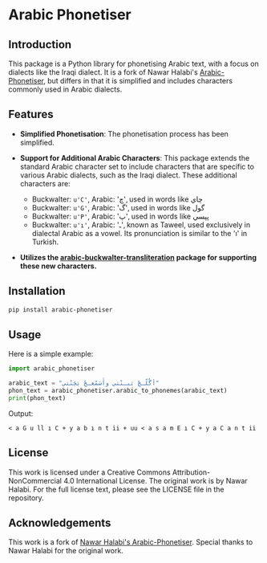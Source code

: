 # Arabic Phonetiser

## Introduction

This package is a Python library for phonetising Arabic text, with a focus on dialects like the Iraqi dialect. It is a fork of Nawar Halabi's [Arabic-Phonetiser](https://github.com/nawarhalabi/Arabic-Phonetiser), but differs in that it is simplified and includes characters commonly used in Arabic dialects.

## Features

- **Simplified Phonetisation**: The phonetisation process has been simplified.

- **Support for Additional Arabic Characters**: This package extends the standard Arabic character set to include characters that are specific to various Arabic dialects, such as the Iraqi dialect. These additional characters are:
    - Buckwalter: `u'C'`, Arabic: 'چ', used in words like چاي
    - Buckwalter: `u'G'`, Arabic: 'گ', used in words like گول
    - Buckwalter: `u'P'`, Arabic: 'پ', used in words like پپسي
    - Buckwalter: `u'ı'`, Arabic: 'ـ', known as Taweel, used exclusively in dialectal Arabic as a vowel. Its pronunciation is similar to the 'ı' in Turkish.
    
- **Utilizes the [arabic-buckwalter-transliteration](https://github.com/hayderkharrufa/arabic-buckwalter-transliteration/tree/main) package for supporting these new characters.**

## Installation

```bash
pip install arabic-phonetiser
```

## Usage

Here is a simple example:

```python
import arabic_phonetiser

arabic_text = "أگُلّـچْ يَبـنْتي وأَسَمْعـچْ يَچَنْتي"
phon_text = arabic_phonetiser.arabic_to_phonemes(arabic_text)
print(phon_text)
```

Output:

```
< a G u ll ı C + y a b ı n t ii + uu < a s a m E ı C + y a C a n t ii
```

## License

This work is licensed under a Creative Commons Attribution-NonCommercial 4.0 International License. The original work is by Nawar Halabi. For the full license text, please see the LICENSE file in the repository.

## Acknowledgements

This work is a fork of [Nawar Halabi's Arabic-Phonetiser](https://github.com/nawarhalabi/Arabic-Phonetiser). Special thanks to Nawar Halabi for the original work.
